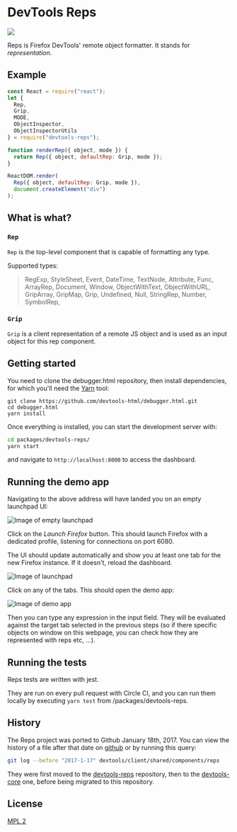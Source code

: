 # DevTools Reps

![](http://g.recordit.co/IxhfRP8pNf.gif)

Reps is Firefox DevTools' remote object formatter. It stands for _representation_.

## Example

```js
const React = require("react");
let {
  Rep,
  Grip,
  MODE,
  ObjectInspector,
  ObjectInspectorUtils
} = require("devtools-reps");

function renderRep({ object, mode }) {
  return Rep({ object, defaultRep: Grip, mode });
}

ReactDOM.render(
  Rep({ object, defaultRep: Grip, mode }),
  document.createElement("div")
);
```

## What is what?

### `Rep`

`Rep` is the top-level component that is capable of formatting any type.

Supported types:

> RegExp, StyleSheet, Event, DateTime, TextNode, Attribute, Func, ArrayRep, Document, Window, ObjectWithText, ObjectWithURL, GripArray, GripMap, Grip, Undefined, Null, StringRep, Number, SymbolRep,

### `Grip`

`Grip` is a client representation of a remote JS object and is used as an input object for this rep component.

## Getting started

You need to clone the debugger.html repository, then install dependencies, for which you'll need the [Yarn](https://yarnpkg.com/en/) tool:

```
git clone https://github.com/devtools-html/debugger.html.git
cd debugger.html
yarn install
```

Once everything is installed, you can start the development server with:

```bash
cd packages/devtools-reps/
yarn start
```

and navigate to `http://localhost:8000` to access the dashboard.

## Running the demo app

Navigating to the above address will have landed you on an empty launchpad UI:

![Image of empty launchpad](./images/empty-launchpad.png)

Click on the _Launch Firefox_ button. This should launch Firefox with a dedicated profile, listening for connections on port 6080.

The UI should update automatically and show you at least one tab for the new Firefox instance. If it doesn't, reload the dashboard.

![Image of launchpad](./images/launchpad-app.png)

Click on any of the tabs. This should open the demo app:

![Image of demo app](./images/demo-app.png)

Then you can type any expression in the input field. They will be evaluated against the target tab selected in the previous steps (so if there specific objects on window on this webpage, you can check how they are represented with reps etc, ...).

## Running the tests

Reps tests are written with jest.

They are run on every pull request with Circle CI, and you can run them locally by executing `yarn test` from /packages/devtools-reps.

## History

The Reps project was ported to Github January 18th, 2017. You can view the history of a file after that date on [github][history] or by running this query:

```bash
git log --before "2017-1-17" devtools/client/shared/components/reps
```

They were first moved to the [devtools-reps][gh-devtools-reps] repository, then to the [devtools-core][gh-devtools-core] one, before being migrated to this repository.

[history]: https://github.com/mozilla/gecko-dev/commits/master/devtools/client/shared/components/reps
[gh-devtools-reps]:
https://github.com/devtools-html/reps/commits/master
[gh-devtools-core]:
https://github.com/devtools-html/devtools-core/commits/5ba3d6f6a44def9978a983edd6f2f89747dca2c7/packages/devtools-reps

## License

[MPL 2](./LICENSE)
